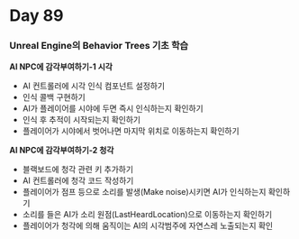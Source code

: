 # Day 89

### Unreal Engine의 Behavior Trees 기초 학습

**AI NPC에 감각부여하기-1 시각**

- AI 컨트롤러에 시각 인식 컴포넌트 설정하기
- 인식 콜백 구현하기
- AI가 플레이어를 시야에 두면 즉시 인식하는지 확인하기
- 인식 후 추적이 시작되는지 확인하기
- 플레이어가 시야에서 벗어나면 마지막 위치로 이동하는지 확인하기

**AI NPC에 감각부여하기-2 청각**

- 블랙보드에 청각 관련 키 추가하기
- AI 컨트롤러에 청각 코드 작성하기
- 플레이어가 점프 등으로 소리를 발생(Make noise)시키면 AI가 인식하는지 확인하기
- 소리를 들은 AI가 소리 원점(LastHeardLocation)으로 이동하는지 확인하기
- 플레이어가 청각에 의해 움직이는 AI의 시각범주에 자연스레 노출되는지 확인



